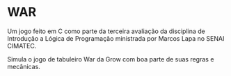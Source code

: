 # WAR

Um jogo feito em C como parte da terceira avaliação da disciplina de Introdução a Lógica de Programação ministrada por Marcos Lapa no SENAI CIMATEC.

Simula o jogo de tabuleiro War da Grow com boa parte de suas regras e mecânicas.
